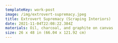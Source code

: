 ```yaml
---
templateKey: work-post
image: /img/extrovert-supremacy.jpeg
title: Extrovert Supremacy (Scraping Interiors)
date: 2021-11-04T22:08:22.384Z
materials: Oil, charcoal, and graphite on canvas
size: 26 x 48 in (66.04 x 121.92 cm)
---
```

